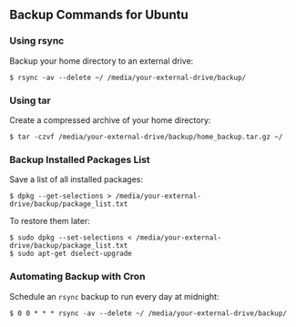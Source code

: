 ## Backup Commands for Ubuntu

### Using rsync
Backup your home directory to an external drive:

    $ rsync -av --delete ~/ /media/your-external-drive/backup/

### Using tar
Create a compressed archive of your home directory:

    $ tar -czvf /media/your-external-drive/backup/home_backup.tar.gz ~/

### Backup Installed Packages List
Save a list of all installed packages:

    $ dpkg --get-selections > /media/your-external-drive/backup/package_list.txt

To restore them later:

    $ sudo dpkg --set-selections < /media/your-external-drive/backup/package_list.txt
    $ sudo apt-get dselect-upgrade

### Automating Backup with Cron
Schedule an `rsync` backup to run every day at midnight:

    $ 0 0 * * * rsync -av --delete ~/ /media/your-external-drive/backup/

